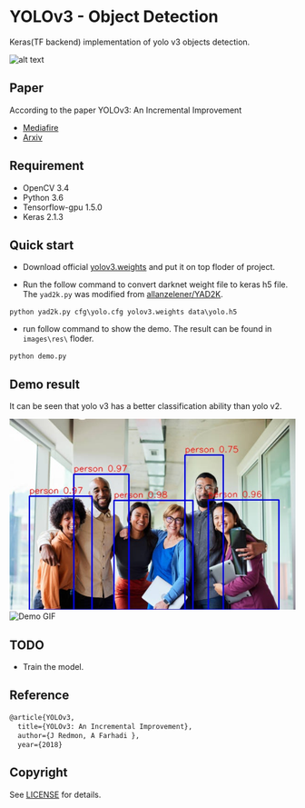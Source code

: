 # YOLOv3 - Object Detection
Keras(TF backend) implementation of yolo v3 objects detection. 


![alt text](https://www.dmprof.com/wp-content/uploads/2020/06/a-closer-look-at-yolov3-03.png?raw=true)


## Paper
According to the paper YOLOv3: An Incremental Improvement

- [Mediafire](https://pjreddie.com/media/files/papers/YOLOv3.pdf)
- [Arxiv](https://arxiv.org/abs/1804.02767)

## Requirement
- OpenCV 3.4
- Python 3.6    
- Tensorflow-gpu 1.5.0  
- Keras 2.1.3

## Quick start

- Download official [yolov3.weights](https://pjreddie.com/media/files/yolov3.weights) and put it on top floder of project.

- Run the follow command to convert darknet weight file to keras h5 file. The `yad2k.py` was modified from [allanzelener/YAD2K](https://github.com/allanzelener/YAD2K).
```
python yad2k.py cfg\yolo.cfg yolov3.weights data\yolo.h5
```

- run follow command to show the demo. The result can be found in `images\res\` floder.
```
python demo.py
```

## Demo result

It can be seen that yolo v3 has a better classification ability than yolo v2.

![Demo Prediction](https://github.com/daniel-satria/CV_Yolov3_Object_Detection/blob/main/images/res/group_people.jpg?raw=true) ![Demo GIF](https://github.com/daniel-satria/CV_Yolov3_Object_Detection/blob/main/images/a-closer-look-at-yolov3-06.gif)




## TODO

- Train the model.

## Reference

	@article{YOLOv3,  
	  title={YOLOv3: An Incremental Improvement},  
	  author={J Redmon, A Farhadi },
	  year={2018}



## Copyright
See [LICENSE](LICENSE) for details.
